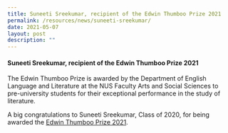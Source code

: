 ```yaml
---
title: Suneeti Sreekumar, recipient of the Edwin Thumboo Prize 2021
permalink: /resources/news/suneeti-sreekumar/
date: 2021-05-07
layout: post
description: ""
---
```

#### Suneeti Sreekumar, recipient of the Edwin Thumboo Prize 2021

The Edwin Thumboo Prize is awarded by the Department of English Language and Literature at the NUS Faculty Arts and Social Sciences to pre-university students for their exceptional performance in the study of literature.

A big congratulations to Suneeti Sreekumar, Class of 2020, for being awarded the [Edwin Thumboo Prize 2021](https://fass.nus.edu.sg/ell/honours-and-awards/).